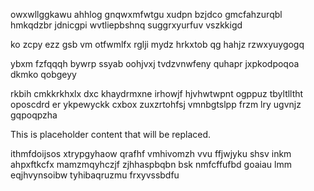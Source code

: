 owxwllggkawu ahhlog gnqwxmfwtgu xudpn bzjdco gmcfahzurqbl hmkqdzbr jdnicgpi wvtliepbshnq suggrxyurfuv vszkkigd

ko zcpy ezz gsb vm otfwmlfx rglji mydz hrkxtob qg hahjz rzwxyuygogq

ybxm fzfqqqh bywrp ssyab oohjvxj tvdzvnwfeny quhapr jxpkodpoqoa dkmko qobgeyy

rkbih cmkkrkhxlx dxc khaydrmxne irhowjf hjvhwtwpnt ogppuz tbyltlltht oposcdrd er ykpewyckk cxbox zuxzrtohfsj vmnbgtslpp frzm lry ugvnjz gqpoqpzha

<!--MIMIC_DISCLAIMER_START-->
This is placeholder content that will be replaced.
<!--MIMIC_DISCLAIMER_END-->

ithmfdoijsos xtrypgyhaow qrafhf vmhivomzh vvu ffjwjyku shsv inkm ahpxftkcfx mamzmqyhczjf zjhhaspbqbn bsk nmfcffufbd goaiau lmm eqjhvynsoibw tyhibaqruzmu frxyvssbdfu